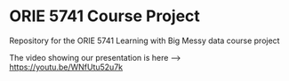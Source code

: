 # ORIE 5741 Course Project
Repository for the ORIE 5741 Learning with Big Messy data course project


The video showing our presentation is here --> https://youtu.be/WNfUtu52u7k
